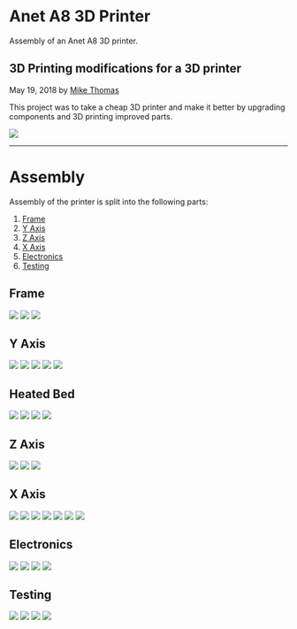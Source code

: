 # Anet A8 3D Printer

Assembly of an Anet A8 3D printer.

## 3D Printing modifications for a 3D printer

May 19, 2018 by [Mike Thomas](https://github.com/mikepthomas)

This project was to take a cheap 3D printer and make it better by upgrading components and 3D printing
improved parts.

![](https://github.com/mikepthomas/mikepthomas.github.io/raw/develop/src/img/printer/printer-hero.jpg)

---

# Assembly

Assembly of the printer is split into the following parts:

1. [Frame](#frame)
2. [Y Axis](#y-axis)
3. [Z Axis](#z-axis)
4. [X Axis](#x-axis)
5. [Electronics](#electronics)
6. [Testing](#testing)

## Frame

![](https://github.com/mikepthomas/mikepthomas.github.io/raw/develop/src/img/printer/01-before-assembly.jpg)
![](https://github.com/mikepthomas/mikepthomas.github.io/raw/develop/src/img/printer/02-mid-frame.jpg)
![](https://github.com/mikepthomas/mikepthomas.github.io/raw/develop/src/img/printer/03-top-frame.jpg)

## Y Axis

![](https://github.com/mikepthomas/mikepthomas.github.io/raw/develop/src/img/printer/04-y-axis-motor.jpg)
![](https://github.com/mikepthomas/mikepthomas.github.io/raw/develop/src/img/printer/05-rear-frame.jpg)
![](https://github.com/mikepthomas/mikepthomas.github.io/raw/develop/src/img/printer/06-y-axis-tensioner.jpg)
![](https://github.com/mikepthomas/mikepthomas.github.io/raw/develop/src/img/printer/07-y-axis-install.jpg)
![](https://github.com/mikepthomas/mikepthomas.github.io/raw/develop/src/img/printer/08-y-axis-rods.jpg)

## Heated Bed

![](https://github.com/mikepthomas/mikepthomas.github.io/raw/develop/src/img/printer/09-bed-carriage.jpg)
![](https://github.com/mikepthomas/mikepthomas.github.io/raw/develop/src/img/printer/10-bed-carriage-install.jpg)
![](https://github.com/mikepthomas/mikepthomas.github.io/raw/develop/src/img/printer/11-y-belt.jpg)
![](https://github.com/mikepthomas/mikepthomas.github.io/raw/develop/src/img/printer/12-heated-bed.jpg)

## Z Axis

![](https://github.com/mikepthomas/mikepthomas.github.io/raw/develop/src/img/printer/13-z-axis-motors.jpg)
![](https://github.com/mikepthomas/mikepthomas.github.io/raw/develop/src/img/printer/14-z-axis-rods.jpg)
![](https://github.com/mikepthomas/mikepthomas.github.io/raw/develop/src/img/printer/15-lead-screws.jpg)

## X Axis

![](https://github.com/mikepthomas/mikepthomas.github.io/raw/develop/src/img/printer/16-x-axis-rods.jpg)
![](https://github.com/mikepthomas/mikepthomas.github.io/raw/develop/src/img/printer/17-extruder.jpg)
![](https://github.com/mikepthomas/mikepthomas.github.io/raw/develop/src/img/printer/18-x-axis-carriage.jpg)
![](https://github.com/mikepthomas/mikepthomas.github.io/raw/develop/src/img/printer/19-extruder-install.jpg)
![](https://github.com/mikepthomas/mikepthomas.github.io/raw/develop/src/img/printer/20-part-cooling-fan.jpg)
![](https://github.com/mikepthomas/mikepthomas.github.io/raw/develop/src/img/printer/21-x-axis-motor.jpg)
![](https://github.com/mikepthomas/mikepthomas.github.io/raw/develop/src/img/printer/22-x-axis-complete.jpg)

## Electronics

![](https://github.com/mikepthomas/mikepthomas.github.io/raw/develop/src/img/printer/23-display.jpg)
![](https://github.com/mikepthomas/mikepthomas.github.io/raw/develop/src/img/printer/24-power-supply.jpg)
![](https://github.com/mikepthomas/mikepthomas.github.io/raw/develop/src/img/printer/25-control-board.jpg)
![](https://github.com/mikepthomas/mikepthomas.github.io/raw/develop/src/img/printer/26-wiring.jpg)

## Testing

![](https://github.com/mikepthomas/mikepthomas.github.io/raw/develop/src/img/printer/27-initial-power-on.jpg)
![](https://github.com/mikepthomas/mikepthomas.github.io/raw/develop/src/img/printer/28-she-lives.jpg)
![](https://github.com/mikepthomas/mikepthomas.github.io/raw/develop/src/img/printer/29-wire-management.jpg)
![](https://github.com/mikepthomas/mikepthomas.github.io/raw/develop/src/img/printer/30-first-print.jpg)
